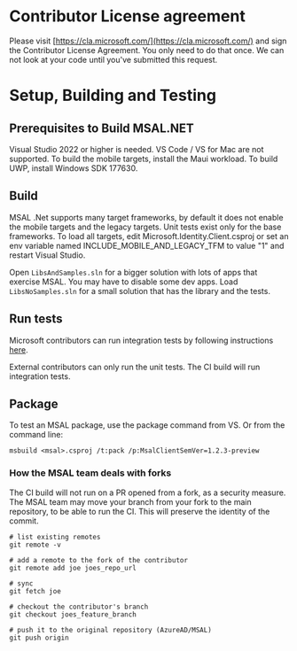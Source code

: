 # Contributor License agreement

Please visit [https://cla.microsoft.com/](https://cla.microsoft.com/) and sign the Contributor License Agreement.  You only need to do that once. We can not look at your code until you've submitted this request.

# Setup, Building and Testing 

## Prerequisites to Build MSAL.NET

Visual Studio 2022 or higher is needed. VS Code / VS for Mac are not supported.
To build the mobile targets, install the Maui workload. To build UWP, install Windows SDK 177630.

## Build 

MSAL .Net supports many target frameworks, by default it does not enable the mobile targets and the legacy targets. Unit tests exist only for the base frameworks.
To load all targets, edit Microsoft.Identity.Client.csproj or set an env variable named INCLUDE_MOBILE_AND_LEGACY_TFM to value "1" and restart Visual Studio.

Open `LibsAndSamples.sln` for a bigger solution with lots of apps that exercise MSAL. You may have to disable some dev apps. Load `LibsNoSamples.sln` for a small solution that has the library and the tests. 

## Run tests

Microsoft contributors can run integration tests by following instructions [here](https://microsoft.sharepoint.com/teams/ADAL/_layouts/OneNote.aspx?id=%2Fteams%2FADAL%2FSiteAssets%2FDevEx%20Notebook&wd=target%28ID4S%2FMSAL.NET%2FTechnical%2FTesting.one%7C267ED97C-4551-49B4-B9C4-BA1239EC9C9F%2FMSAL%20desktop%20integration%20tests%7CF69C92B6-4A10-404A-9E9E-0FE513BF2897%2F%29).

External contributors can only run the unit tests. The CI build will run integration tests. 

## Package

To test an MSAL package, use the package command from VS. Or from the command line:

`msbuild <msal>.csproj /t:pack /p:MsalClientSemVer=1.2.3-preview`

### How the MSAL team deals with forks

The CI build will not run on a PR opened from a fork, as a security measure. The MSAL team may  move your branch from your fork to the main repository, to be able to run the CI. This will preserve the identity of the commit. 


```
# list existing remotes
git remote -v 

# add a remote to the fork of the contributor
git remote add joe joes_repo_url

# sync
git fetch joe

# checkout the contributor's branch 
git checkout joes_feature_branch

# push it to the original repository (AzureAD/MSAL)
git push origin

```




